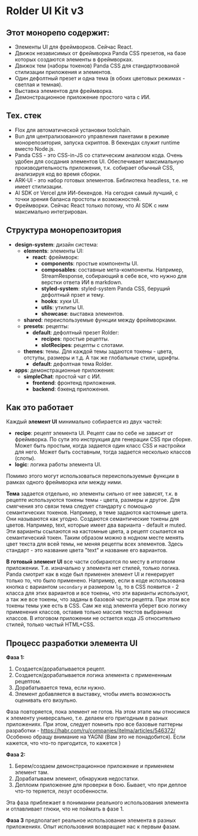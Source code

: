 # Rolder UI Kit v3

## Этот монорепо содержит:

- Элементы UI для фреймворков. Сейчас React.
- Движок независимых от фреймворка Panda CSS презетов, на базе которых создаются элементы в фреймворках.
- Движок тем (наборы токенов) Panda CSS для стандартизованой стилизации приложения и элементов.
- Один дефолтный презет и одна тема (в обоих цветовых режимах - светлая и темная).
- Выставка элементов для фреймворка.
- Демонстрационное приложение простого чата с ИИ.

## Тех. стек

- Flox для автоматической установки toolchain.
- Bun для централизованного управления пакетами в режиме монорепозитория, запуска скриптов. В бекендах служит runtime вместо Node.js.
- Panda CSS - это CSS-in-JS со статическим анализом кода. Очень удобен для сосдания элементов UI. Обеспечивает максимальную производительность приложения, т.к. собирает обычный CSS, анализируя код во время сборки.
- ARK-UI - это набор готовых элементов. Библиотека headless, т.е. не имеет стилизации.
- AI SDK от Vercel для ИИ-бекендов. На сегодня самый лучший, с точки зрения баланса простоты и возможностей.
- Фреймворки. Сейчас React только потому, что AI SDK с ним максимально интегрирован.

## Структура монорепозитория

- **design-system**: дизайн система:
  - **elements**: элементы UI:
    - **react**: фреймворк:
      - **components**: простые компоненты UI.
      - **composables**: составные мета-компоненты. Например, StreamResponse, собирающий в себе все, что нужно для верстки ответа ИИ в markdown.
      - **styled-system**: styled-system Panda CSS, берущий дефолтный прзет и тему.
      - **hooks**: хуки UI.
      - **utils**: утилиты UI.
      - **showcase**: выставка элементов.
  - **shared**: переиспользуемые функции между фреймворками.
  - **presets**: рецепты:
    - **default**: дефолтный презет Rolder:
      - **recipes**: простые рецепты.
      - **slotRecipes**: рецепты с слотами.
  - **themes**: темы. Для каждой темы задаются токены - цвета, отступы, размеры и т.д. А так же глобальные стили, шрифты.
    - **default**: дефолтная тема Rolder.
- **apps**: демонстрационные приложения:
  - **simpleChat**: простой чат с ИИ.
    - **frontend**: фронтенд приложения.
    - **backend**: бэкенд приложения.

## Как это работает

Каждый **элемент UI** минимально собирается из двух частей:

- **recipe**: рецепт элемента UI. Рецепт сам по себе не зависит от фреймворка. По сути это инструкция для генерации CSS при сборке. Может быть простым, когда задается один класс CSS и настройки для него. Может быть составным, тогда задается несколько классов (слоты).
- **logic**: логика работы элемента UI.

Помимо этого могут использоваться переиспользуемые функции в рамках одного фреймворка или между ними.

**Тема** задается отдельно, но элементы сильно от нее зависят, т.к. в рецепте используются токены темы - цвета, размеры и другое. Для смягчения это связи тема следует стандарту с помощью семантических токенов. Например, в теме задаются кастомные цвета. Они называются как угодно. Создаются семантические токены для цветов. Например, text, которые имеет два варианта - default и muted. Эти варианты ссылаются на кастомные цвета, а рецепт ссылается на семантический токен. Таким образом можно в нодном месте менять цвет текста для всей темы, не меняя рецепты всех элементов. Здесь стандарт - это название цвета "text" и название его вариантов.

**В готовый элемент UI** все части собираются по месту в итоговом приложении. Т.е. изначально у элемента нет стилей, только логика. Panda смотрит как в коде был применен элемент UI и генерирует только то, что было применено. Например, если в коде использована кнопка с вариантом `secondary` и размером `lg`, то в CSS появится - 2 класса для этих вариантов и все токены, что эти варианты используют, а так же все токены, что заданы в базовой части рецепта. При этом все токены темы уже есть в CSS. Сам же код элемента уберет всю логику применения классов, оставив только массив текстов выбранных классов. В итоговом приложении не остается кода JS относительно стилей, только чистый HTML+CSS.

## Процесс разработки элемента UI

**Фаза 1:**

1. Создается/дорабатывается рецепт.
2. Создается/дорабатывается логика элемента с примененным рецептом.
3. Дорабатывается тема, если нужно.
4. Элемент добавляется в выставку, чтобы иметь возможность оценивать его визульно.

Фаза повторяется, пока элемент не готов. На этом этапе мы относимся к элементу универсально, т.е. делаем его пригодным в разных приложениях. При этом, следует помнить про все базовые паттерны разработки - https://habr.com/ru/companies/itelma/articles/546372/ Особенно обращу внимание на YAGNI (Вам это не понадобится). Если кажется, что что-то пригодится, то кажется )

**Фаза 2:**

1. Берем/создаем демонстрационное приложение и применяем элемент там.
2. Дорабатываем элемент, обнаружив недостатки.
3. Деплоим приложение для проверки в бою. Бывает, что при деплое что-то теряется, лезут особенности.

Эта фаза приблежает в понимании реального использования элемента и отлавливает глюки, что не поймать в фазе 1.

**Фаза 3** предполагает реальное использование элемента в разных приложениях. Опыт использовния возвращает нас к первым фазам.
